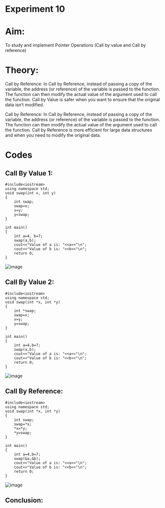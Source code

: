 # Experiment 10

# Aim:
To study and implement Pointer Operations (Call by value and Call by reference)

# Theory:
Call by Reference: In Call by Reference, instead of passing a copy of the variable, the address (or reference) of the variable is passed to the function. The function can then modify the actual value of the argument used to call the function.
Call by Value is safer when you want to ensure that the original data isn’t modified.

Call by Reference: In Call by Reference, instead of passing a copy of the variable, the address (or reference) of the variable is passed to the function. The function can then modify the actual value of the argument used to call the function.
Call by Reference is more efficient for large data structures and when you need to modify the original data.

# Codes 
## Call By Value 1:
~~~
#include<iostream> 
using namespace std; 
void swap(int x, int y) 
{
    int swap;
    swap=x;
    x=y;
    y=swap;
}

int main() 
{
    int a=4, b=7;
    swap(a,b);
    cout<<"Value of a is: "<<a<<"\n";
    cout<<"Value of b is: "<<b<<"\n";
    return 0;
}
~~~
![image](https://github.com/user-attachments/assets/0483aeeb-6d7f-4087-a1ce-1f23ce8f427b)

## Call By Value 2:
~~~
#include<iostream> 
using namespace std; 
void swap(int *x, int *y) 
{
    int *swap;
    swap=x;
    x=y;
    y=swap;
}

int main() 
{
    int a=4,b=7;
    swap(a,b);
    cout<<"Value of a is: "<<a<<"\n";
    cout<<"Value of b is: "<<b<<"\n";
    return 0;
}
~~~
![image](https://github.com/user-attachments/assets/fe79dbef-e8a3-455a-b37f-480cae95a1e0)

## Call By Reference:
~~~
#include<iostream> 
using namespace std; 
void swap(int *x, int *y) 
{
    int swap;
    swap=*x;
    *x=*y;
    *y=swap;
}

int main() 
{
    int a=4,b=7;
    swap(&a,&b);
    cout<<"Value of a is: "<<a<<"\n";
    cout<<"Value of b is: "<<b<<"\n";
    return 0;
}
~~~

![image](https://github.com/user-attachments/assets/697e29ba-f23f-4bdd-9ed6-20d01378c986)

## Conclusion: 
